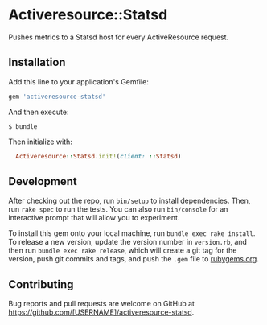 # Activeresource::Statsd

Pushes metrics to a Statsd host for every ActiveResource request.

## Installation

Add this line to your application's Gemfile:

```ruby
gem 'activeresource-statsd'
```

And then execute:

    $ bundle

Then initialize with:

```ruby
  Activeresource::Statsd.init!(client: ::Statsd)
```

## Development

After checking out the repo, run `bin/setup` to install dependencies. Then, run `rake spec` to run the tests. You can also run `bin/console` for an interactive prompt that will allow you to experiment.

To install this gem onto your local machine, run `bundle exec rake install`. To release a new version, update the version number in `version.rb`, and then run `bundle exec rake release`, which will create a git tag for the version, push git commits and tags, and push the `.gem` file to [rubygems.org](https://rubygems.org).

## Contributing

Bug reports and pull requests are welcome on GitHub at https://github.com/[USERNAME]/activeresource-statsd.
